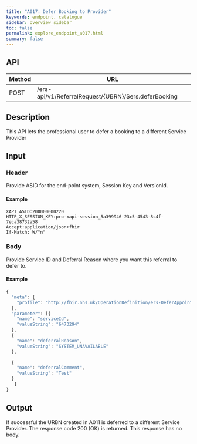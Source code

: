 ```yaml
---
title: "A017: Defer Booking to Provider"
keywords: endpoint, catalogue
sidebar: overview_sidebar
toc: false
permalink: explore_endpoint_a017.html
summary: false
---
```


## API

| Method | URL |
| -------------| --- |
| POST | /ers-api/v1/ReferralRequest/{UBRN}/$ers.deferBooking

## Description
This API lets the professional user to defer a booking to a different Service Provider

## Input

### Header
Provide ASID for the end-point system, Session Key and VersionId.

#### Example
```http
XAPI_ASID:200000000220
HTTP_X_SESSION_KEY:pro-xapi-session_5a399946-23c5-4543-8c4f-7eca38732a58
Accept:application/json+fhir
If-Match: W/"n"
```

### Body
Provide Service ID and Deferral Reason where you want this referral to defer to.

#### Example
```javascript
{
  "meta": {
    "profile": "http://fhir.nhs.uk/OperationDefinition/ers-DeferAppointment-operation-1"
  },
  "parameter": [{
    "name": "serviceId",
    "valueString": "6473294"
  },
  {
    "name": "deferralReason",
    "valueString": "SYSTEM_UNAVAILABLE"
  },

  {
    "name": "deferralComment",
    "valueString": "Test"
  }
   ]
}
```

## Output
If successful the URBN created in A011 is deferred to a different Service Provider. The response code 200 (OK) is returned. This response has no body.
